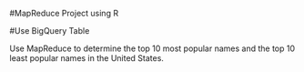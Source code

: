 #MapReduce Project using R

#Use BigQuery Table

Use MapReduce to determine the top 10 
most popular names and the top 10 least 
popular names in the United States.
